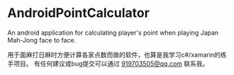 # AndroidPointCalculator
An android application for calculating player's point when playing Japan Mah-Jong face to face. 

用于面麻打日麻时方便计算各家点数而做的软件，也算是我学习c#/xamarin的练手项目。
有任何建议或bug提交可以通过 919703505@qq.com 联系我。
